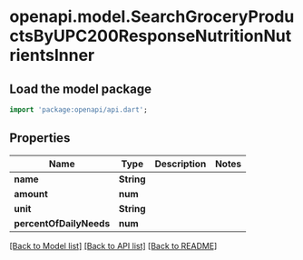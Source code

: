 # openapi.model.SearchGroceryProductsByUPC200ResponseNutritionNutrientsInner

## Load the model package
```dart
import 'package:openapi/api.dart';
```

## Properties
Name | Type | Description | Notes
------------ | ------------- | ------------- | -------------
**name** | **String** |  | 
**amount** | **num** |  | 
**unit** | **String** |  | 
**percentOfDailyNeeds** | **num** |  | 

[[Back to Model list]](../README.md#documentation-for-models) [[Back to API list]](../README.md#documentation-for-api-endpoints) [[Back to README]](../README.md)


